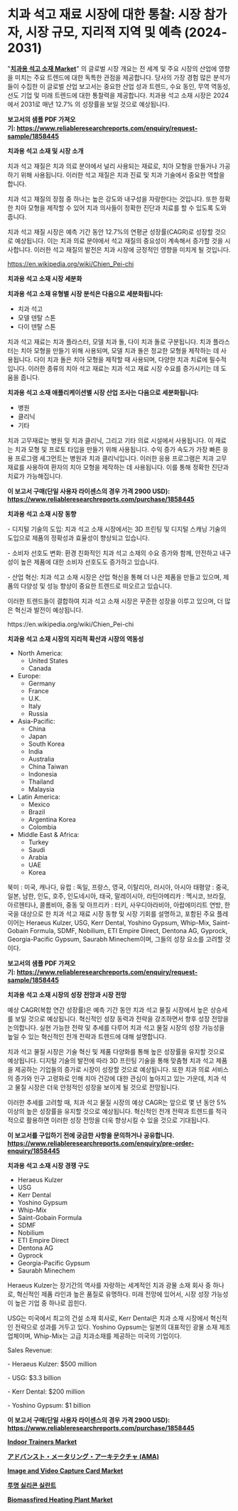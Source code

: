 <p><h1>치과 석고 재료 시장에 대한 통찰: 시장 참가자, 시장 규모, 지리적 지역 및 예측 (2024-2031)</h1></p><p>"<strong><a href="https://www.reliableresearchreports.com/dental-gypsum-material-r1858445">치과용 석고 소재 Market</a></strong>" 의 글로벌 시장 개요는 전 세계 및 주요 시장의 산업에 영향을 미치는 주요 트렌드에 대한 독특한 관점을 제공합니다. 당사의 가장 경험 많은 분석가들이 수집한 이 글로벌 산업 보고서는 중요한 산업 성과 트렌드, 수요 동인, 무역 역동성, 선도 기업 및 미래 트렌드에 대한 통찰력을 제공합니다. 치과용 석고 소재 시장은 2024에서 2031로 매년 12.7% 의 성장률을 보일 것으로 예상됩니다.</p>
<p><strong>보고서의 샘플 PDF 가져오기:&nbsp;<a href="https://www.reliableresearchreports.com/enquiry/request-sample/1858445">https://www.reliableresearchreports.com/enquiry/request-sample/1858445</a></strong></p>
<p><strong>치과용 석고 소재 및 시장 소개</strong></p>
<p><p>치과 석고 재질은 치과 의료 분야에서 널리 사용되는 재료로, 치아 모형을 만들거나 가공하기 위해 사용됩니다. 이러한 석고 재질은 치과 진료 및 치과 기술에서 중요한 역할을 합니다.</p><p>치과 석고 재질의 장점 중 하나는 높은 강도와 내구성을 자랑한다는 것입니다. 또한 정확한 치아 모형을 제작할 수 있어 치과 의사들이 정확한 진단과 치료를 할 수 있도록 도와줍니다. </p><p>치과 석고 재질 시장은 예측 기간 동안 12.7%의 연평균 성장률(CAGR)로 성장할 것으로 예상됩니다. 이는 치과 의료 분야에서 석고 재질의 중요성이 계속해서 증가할 것을 시사합니다. 이러한 석고 재질의 발전은 치과 시장에 긍정적인 영향을 미치게 될 것입니다.</p></p>
<p><a href="https://en.wikipedia.org/wiki/Chien_Pei-chi">https://en.wikipedia.org/wiki/Chien_Pei-chi</a></p>
<p><strong>치과용 석고 소재 시장 세분화</strong></p>
<p><strong>치과용 석고 소재 유형별 시장 분석은 다음으로 세분화됩니다:</strong></p>
<p><ul><li>치과 석고</li><li>모델 덴탈 스톤</li><li>다이 덴탈 스톤</li></ul></p>
<p><p>치과 석고 재료는 치과 플라스터, 모델 치과 돌, 다이 치과 돌로 구분됩니다. 치과 플라스터는 치아 모형을 만들기 위해 사용되며, 모델 치과 돌은 정교한 모형을 제작하는 데 사용됩니다. 다이 치과 돌은 치아 모형을 제작할 때 사용되며, 다양한 치과 치료에 필수적입니다. 이러한 종류의 치아 석고 재료는 치과 석고 재료 시장 수요를 증가시키는 데 도움을 줍니다.</p></p>
<p><strong>치과용 석고 소재 애플리케이션별 시장 산업 조사는 다음으로 세분화됩니다:</strong></p>
<p><ul><li>병원</li><li>클리닉</li><li>기타</li></ul></p>
<p><p>치과 고무재료는 병원 및 치과 클리닉, 그리고 기타 의료 시설에서 사용됩니다. 이 재료는 치과 모형 및 프로토 타입을 만들기 위해 사용됩니다. 수익 증가 속도가 가장 빠른 응용 프로그램 세그먼트는 병원과 치과 클리닉입니다. 이러한 응용 프로그램은 치과 고무재료를 사용하여 환자의 치아 모형을 제작하는 데 사용됩니다. 이를 통해 정확한 진단과 치료가 가능해집니다.</p></p>
<p><strong>이 보고서 구매(단일 사용자 라이센스의 경우 가격 2900 USD): <a href="https://www.reliableresearchreports.com/purchase/1858445">https://www.reliableresearchreports.com/purchase/1858445</a></strong></p>
<p><strong>치과용 석고 소재 시장 동향</strong></p>
<p><p>- 디지털 기술의 도입: 치과 석고 소재 시장에서는 3D 프린팅 및 디지털 스캐닝 기술의 도입으로 제품의 정확성과 효율성이 향상되고 있습니다.</p><p>- 소비자 선호도 변화: 환경 친화적인 치과 석고 소재의 수요 증가와 함께, 안전하고 내구성이 높은 제품에 대한 소비자 선호도도 증가하고 있습니다.</p><p>- 산업 혁신: 치과 석고 소재 시장은 산업 혁신을 통해 더 나은 제품을 만들고 있으며, 제품의 다양성 및 성능 향상이 중요한 트렌드로 떠오르고 있습니다.</p><p>이러한 트렌드들이 결합하여 치과 석고 소재 시장은 꾸준한 성장을 이루고 있으며, 더 많은 혁신과 발전이 예상됩니다.</p></p>
<p>https://en.wikipedia.org/wiki/Chien_Pei-chi</p>
<p><strong>치과용 석고 소재 시장의 지리적 확산과 시장의 역동성</strong></p>
<p><ul>
    <li>
        North America:
        <ul>
            <li>United States</li>
            <li>Canada</li>
        </ul>
    </li>
    <li>
        Europe:
        <ul>
            <li>Germany</li>
            <li>France</li>
            <li>U.K.</li>
            <li>Italy</li>
            <li>Russia</li>
        </ul>
    </li>
    <li>
        Asia-Pacific:
        <ul>
            <li>China</li>
            <li>Japan</li>
            <li>South Korea</li>
            <li>India</li>
            <li>Australia</li>
            <li>China Taiwan</li>
            <li>Indonesia</li>
            <li>Thailand</li>
            <li>Malaysia</li>
        </ul>
    </li>
    <li>
        Latin America:
        <ul>
            <li>Mexico</li>
            <li>Brazil</li>
            <li>Argentina Korea</li>
            <li>Colombia</li>
        </ul>
    </li>
    <li>
        Middle East & Africa:
        <ul>
            <li>Turkey</li>
            <li>Saudi</li>
            <li>Arabia</li>
            <li>UAE</li>
            <li>Korea</li>
        </ul>
    </li>
    </ul></p>
<p><p>북미 : 미국, 캐나다, 유럽 : 독일, 프랑스, 영국, 이탈리아, 러시아, 아시아 태평양 : 중국, 일본, 남한, 인도, 호주, 인도네시아, 태국, 말레이시아, 라틴아메리카 : 멕시코, 브라질, 아르헨티나, 콜롬비아, 중동 및 아프리카 : 터키, 사우디아라비아, 아랍에미리트 연방, 한국을 대상으로 한 치과 석고 재료 시장 동향 및 시장 기회를 설명하고, 포함된 주요 플레이어는 Heraeus Kulzer, USG, Kerr Dental, Yoshino Gypsum, Whip-Mix, Saint-Gobain Formula, SDMF, Nobilium, ETI Empire Direct, Dentona AG, Gyprock, Georgia-Pacific Gypsum, Saurabh Minechem이며, 그들의 성장 요소를 고려할 것이다.</p></p>
<p><strong>보고서의 샘플 PDF 가져오기:&nbsp;<a href="https://www.reliableresearchreports.com/enquiry/request-sample/1858445">https://www.reliableresearchreports.com/enquiry/request-sample/1858445</a></strong></p>
<p><strong>치과용 석고 소재 시장의 성장 전망과 시장 전망</strong></p>
<p><p>예상 CAGR(복합 연간 성장률)은 예측 기간 동안 치과 석고 물질 시장에서 높은 상승세를 보일 것으로 예상됩니다. 혁신적인 성장 동력과 전략을 강조하면서 향후 성장 전망을 논의합니다. 실현 가능한 전략 및 추세를 다루어 치과 석고 물질 시장의 성장 가능성을 높일 수 있는 혁신적인 전개 전략과 트렌드에 대해 설명합니다.</p><p>치과 석고 물질 시장은 기술 혁신 및 제품 다양화를 통해 높은 성장률을 유지할 것으로 예상됩니다. 디지털 기술의 발전에 따라 3D 프린팅 기술을 통해 맞춤형 치과 석고 제품을 제공하는 기업들의 증가로 시장이 성장할 것으로 예상됩니다. 또한 치과 의료 서비스의 증가와 인구 고령화로 인해 치아 건강에 대한 관심이 높아지고 있는 가운데, 치과 석고 물질 시장은 더욱 안정적인 성장을 보이게 될 것으로 전망됩니다.</p><p>이러한 추세를 고려할 때, 치과 석고 물질 시장의 예상 CAGR는 앞으로 몇 년 동안 5% 이상의 높은 성장률을 유지할 것으로 예상됩니다. 혁신적인 전개 전략과 트렌드를 적극적으로 활용하면 이러한 성장 전망을 더욱 향상시킬 수 있을 것으로 기대됩니다.</p></p>
<p><strong>이 보고서를 구입하기 전에 궁금한 사항을 문의하거나 공유합니다. <a href="https://www.reliableresearchreports.com/enquiry/pre-order-enquiry/1858445">https://www.reliableresearchreports.com/enquiry/pre-order-enquiry/1858445</a></strong></p>
<p><strong>치과용 석고 소재 시장 경쟁 구도</strong></p>
<p><ul><li>Heraeus Kulzer</li><li>USG</li><li>Kerr Dental</li><li>Yoshino Gypsum</li><li>Whip-Mix</li><li>Saint-Gobain Formula</li><li>SDMF</li><li>Nobilium</li><li>ETI Empire Direct</li><li>Dentona AG</li><li>Gyprock</li><li>Georgia-Pacific Gypsum</li><li>Saurabh Minechem</li></ul></p>
<p><p>Heraeus Kulzer는 장기간의 역사를 자랑하는 세계적인 치과 광물 소재 회사 중 하나로, 혁신적인 제품 라인과 높은 품질로 유명하다. 미래 전망에 있어서, 시장 성장 가능성이 높은 기업 중 하나로 꼽힌다.</p><p>USG는 미국에서 최고의 건설 소재 회사로, Kerr Dental은 치과 소재 시장에서 혁신적인 전략으로 성과를 거두고 있다. Yoshino Gypsum는 일본의 대표적인 광물 소재 제조 업체이며, Whip-Mix는 고급 치과소재를 제공하는 미국의 기업이다.</p><p>Sales Revenue:</p><p>- Heraeus Kulzer: $500 million</p><p>- USG: $3.3 billion</p><p>- Kerr Dental: $200 million</p><p>- Yoshino Gypsum: $1 billion</p></p>
<p><strong>이 보고서 구매(단일 사용자 라이센스의 경우 가격 2900 USD): <a href="https://www.reliableresearchreports.com/purchase/1858445">https://www.reliableresearchreports.com/purchase/1858445</a></strong></p>
<p><strong><p><a href="https://issuu.com/reportprime-2/docs/indoor-trainers-market-size-2030.pp_c1b38355537d50">Indoor Trainers Market</a></p><p><a href="https://github.com/mohamedbakry57/Market-Research-Report-List-6/blob/main/410409187383.md">アドバンスト・メータリング・アーキテクチャ (AMA)</a></p><p><a href="https://github.com/luckyshygirl/Market-Research-Report-List-6/blob/main/image-and-video-capture-card-market.md">Image and Video Capture Card Market</a></p><p><a href="https://github.com/laholand/Market-Research-Report-List-6/blob/main/3982898108271.md">투명 실리콘 실란트</a></p><p><a href="https://github.com/vimar16th/Market-Research-Report-List-6/blob/main/biomassfired-heating-plant-market.md">Biomassfired Heating Plant Market</a></p></strong></p>
<p></p>